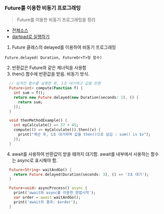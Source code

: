 ### Future를 이용한 비동기 프로그래밍
> Future를 이용한 비동기 프로그래밍을 정리

- [전체소스](async_future.dart)
- [dartpad로 실행하기](https://dartpad.dev/3065980449b4648341a83b2ee43a01502)


1. Future 클래스의 delayed를 이용하여 비동기 프로그래밍
  ~~~
  Future.delayed( Duration, FutureOr<T>형 함수)
  ~~~
2. 반환값은 Future<T>와 같은 제너릭을 사용함
3. then() 함수에 반환값을 받음. 비동기 방식.
  ~~~dart
    // 넘겨진 함수를 실행한 후, 1초 대기하고 값을 반환
    Future<int> compute(Function f) {
      int sum = f();
      return new Future.delayed(new Duration(seconds: 1), () {
        return sum;
      });
    }

    void thenMethodExample() {
      int myCalculate() => 37 + 45;
      compute(() => myCalculate()).then((v) {
        print("계산 후, 1초 대기하며 값을 then()으로 넘김 : sum() is $v");
      });
    }
  ~~~

4. await를 사용하여 반환값이 받을 떄까지 대기함. await를 내부에서 사용하는 함수는 async로 표시해야 함.

  ~~~dart
    Future<String> waitAndGo() {
      return Future.delayed(Duration(seconds: 3), () => '3초 대기');
    }

    Future<void> asyncProcess() async {
      print('await와 async를 이용한 방법시작');
      var order = await waitAndGo();
      print('await의 결과: $order');
    }

  ~~~

  
